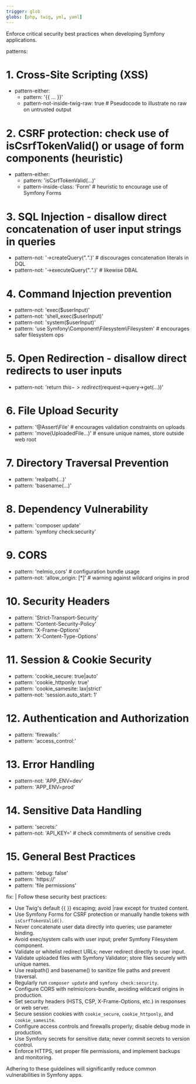 ```yaml
---
trigger: glob
globs: [php, twig, yml, yaml]
---
```




  Enforce critical security best practices when developing Symfony applications.



patterns:
  # 1. Cross-Site Scripting (XSS)
  - pattern-either:
      - pattern: '{{ ... }}'
      - pattern-not-inside-twig-raw: true # Pseudocode to illustrate no raw on untrusted output

  # 2. CSRF protection: check use of isCsrfTokenValid() or usage of form components (heuristic)
  - pattern-either:
      - pattern: 'isCsrfTokenValid(...)'
      - pattern-inside-class: 'Form' # heuristic to encourage use of Symfony Forms

  # 3. SQL Injection - disallow direct concatenation of user input strings in queries
  - pattern-not: '->createQuery(".*".*)' # discourages concatenation literals in DQL
  - pattern-not: '->executeQuery(".*".*)' # likewise DBAL

  # 4. Command Injection prevention
  - pattern-not: 'exec($userInput)'
  - pattern-not: 'shell_exec($userInput)'
  - pattern-not: 'system($userInput)'
  - pattern: 'use Symfony\Component\Filesystem\Filesystem' # encourages safer filesystem ops

  # 5. Open Redirection - disallow direct redirects to user inputs
  - pattern-not: 'return $this->redirect($request->query->get(...))'

  # 6. File Upload Security
  - pattern: '@Assert\File' # encourages validation constraints on uploads
  - pattern: 'move(UploadedFile...)' # ensure unique names, store outside web root

  # 7. Directory Traversal Prevention
  - pattern: 'realpath(...)'
  - pattern: 'basename(...)'

  # 8. Dependency Vulnerability
  - pattern: 'composer update'
  - pattern: 'symfony check:security'

  # 9. CORS
  - pattern: 'nelmio_cors' # configuration bundle usage
  - pattern-not: 'allow_origin: [*]' # warning against wildcard origins in prod

  # 10. Security Headers
  - pattern: 'Strict-Transport-Security'
  - pattern: 'Content-Security-Policy'
  - pattern: 'X-Frame-Options'
  - pattern: 'X-Content-Type-Options'

  # 11. Session & Cookie Security
  - pattern: 'cookie_secure: true|auto'
  - pattern: 'cookie_httponly: true'
  - pattern: 'cookie_samesite: lax|strict'
  - pattern-not: 'session.auto_start: 1'

  # 12. Authentication and Authorization
  - pattern: 'firewalls:'
  - pattern: 'access_control:'

  # 13. Error Handling
  - pattern-not: 'APP_ENV=dev'
  - pattern: 'APP_ENV=prod'

  # 14. Sensitive Data Handling
  - pattern: 'secrets:'
  - pattern-not: 'API_KEY=' # check commitments of sensitive creds

  # 15. General Best Practices
  - pattern: 'debug: false'
  - pattern: 'https://'
  - pattern: 'file permissions'

fix: |
  Follow these security best practices:

  - Use Twig's default {{ }} escaping; avoid |raw except for trusted content.
  - Use Symfony Forms for CSRF protection or manually handle tokens with `isCsrfTokenValid()`.
  - Never concatenate user data directly into queries; use parameter binding.
  - Avoid exec/system calls with user input; prefer Symfony Filesystem component.
  - Validate or whitelist redirect URLs; never redirect directly to user input.
  - Validate uploaded files with Symfony Validator; store files securely with unique names.
  - Use realpath() and basename() to sanitize file paths and prevent traversal.
  - Regularly run `composer update` and `symfony check:security`.
  - Configure CORS with nelmio/cors-bundle, avoiding wildcard origins in production.
  - Set security headers (HSTS, CSP, X-Frame-Options, etc.) in responses or web server.
  - Secure session cookies with `cookie_secure`, `cookie_httponly`, and `cookie_samesite`.
  - Configure access controls and firewalls properly; disable debug mode in production.
  - Use Symfony secrets for sensitive data; never commit secrets to version control.
  - Enforce HTTPS, set proper file permissions, and implement backups and monitoring.

  Adhering to these guidelines will significantly reduce common vulnerabilities in Symfony apps.
```